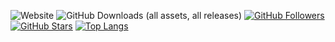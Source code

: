 ![Website](https://img.shields.io/website?url=blizzity.de)
![GitHub Downloads (all assets, all releases)](https://img.shields.io/github/downloads/blizzity/blizzity-releases/total)
[![GitHub Followers](https://img.shields.io/github/followers/blizzity?style=social)](https://github.com/blizzity)
[![GitHub Stars](https://img.shields.io/github/stars/blizzity?style=social)](https://github.com/blizzity)
[![Top Langs](https://github-readme-stats.vercel.app/api/top-langs/?username=blizzity)](https://github.com/blizzity)